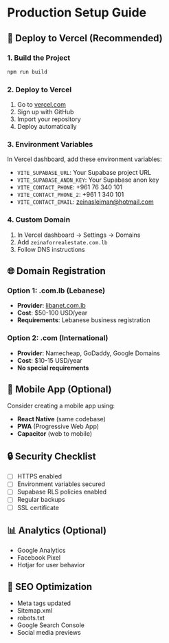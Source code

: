 # Production Setup Guide

## 🚀 Deploy to Vercel (Recommended)

### 1. Build the Project
```bash
npm run build
```

### 2. Deploy to Vercel
1. Go to [vercel.com](https://vercel.com)
2. Sign up with GitHub
3. Import your repository
4. Deploy automatically

### 3. Environment Variables
In Vercel dashboard, add these environment variables:
- `VITE_SUPABASE_URL`: Your Supabase project URL
- `VITE_SUPABASE_ANON_KEY`: Your Supabase anon key
- `VITE_CONTACT_PHONE`: +961 76 340 101
- `VITE_CONTACT_PHONE_2`: +961 1 340 101
- `VITE_CONTACT_EMAIL`: zeinasleiman@hotmail.com

### 4. Custom Domain
1. In Vercel dashboard → Settings → Domains
2. Add `zeinaforrealestate.com.lb`
3. Follow DNS instructions

## 🌐 Domain Registration

### Option 1: .com.lb (Lebanese)
- **Provider**: [libanet.com.lb](https://libanet.com.lb)
- **Cost**: $50-100 USD/year
- **Requirements**: Lebanese business registration

### Option 2: .com (International)
- **Provider**: Namecheap, GoDaddy, Google Domains
- **Cost**: $10-15 USD/year
- **No special requirements**

## 📱 Mobile App (Optional)
Consider creating a mobile app using:
- **React Native** (same codebase)
- **PWA** (Progressive Web App)
- **Capacitor** (web to mobile)

## 🔒 Security Checklist
- [ ] HTTPS enabled
- [ ] Environment variables secured
- [ ] Supabase RLS policies enabled
- [ ] Regular backups
- [ ] SSL certificate

## 📊 Analytics (Optional)
- Google Analytics
- Facebook Pixel
- Hotjar for user behavior

## 🎯 SEO Optimization
- Meta tags updated
- Sitemap.xml
- robots.txt
- Google Search Console
- Social media previews
